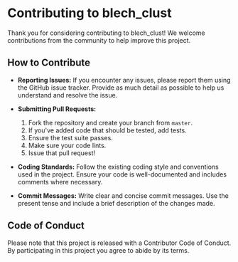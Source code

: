 # Contributing to blech_clust

Thank you for considering contributing to blech_clust! We welcome contributions from the community to help improve this project.

## How to Contribute

- **Reporting Issues:** If you encounter any issues, please report them using the GitHub issue tracker. Provide as much detail as possible to help us understand and resolve the issue.

- **Submitting Pull Requests:**
  1. Fork the repository and create your branch from `master`.
  2. If you've added code that should be tested, add tests.
  3. Ensure the test suite passes.
  4. Make sure your code lints.
  5. Issue that pull request!

- **Coding Standards:** Follow the existing coding style and conventions used in the project. Ensure your code is well-documented and includes comments where necessary.

- **Commit Messages:** Write clear and concise commit messages. Use the present tense and include a brief description of the changes made.

## Code of Conduct

Please note that this project is released with a Contributor Code of Conduct. By participating in this project you agree to abide by its terms.
